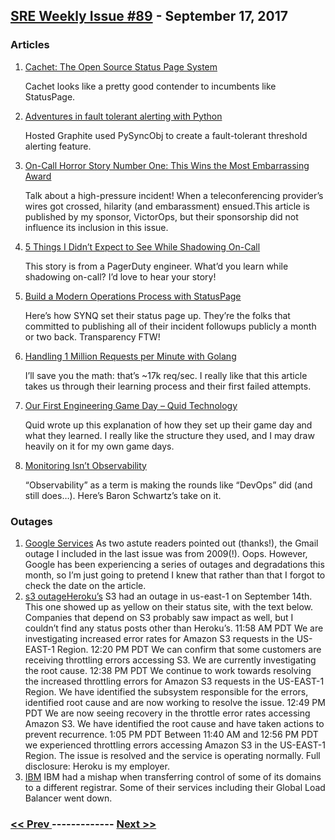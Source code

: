 ## [SRE Weekly Issue #89](https://sreweekly.com/sre-weekly-issue-89/) - September 17, 2017
### Articles

1. [Cachet: The Open Source Status Page System](https://cachethq.io/)

    Cachet looks like a pretty good contender to incumbents like StatusPage.
1. [Adventures in fault tolerant alerting with Python](https://blog.hostedgraphite.com/2017/05/05/adventures-in-fault-tolerant-alerting-with-python/)

    Hosted Graphite used PySyncObj to create a fault-tolerant threshold alerting feature.
1. [On-Call Horror Story Number One: This Wins the Most Embarrassing Award](https://victorops.com/blog/call-horror-story-number-one-wins-embarrassing-award/)

    Talk about a high-pressure incident! When a teleconferencing provider’s wires got crossed, hilarity (and embarassment) ensued.This article is published by my sponsor, VictorOps, but their sponsorship did not influence its inclusion in this issue.
1. [5 Things I Didn’t Expect to See While Shadowing On-Call](https://www.pagerduty.com/blog/5-things-shadow-on-call/)

    This story is from a PagerDuty engineer. What’d you learn while shadowing on-call? I’d love to hear your story!
1. [Build a Modern Operations Process with StatusPage](https://medium.com/synqfm-ops/build-a-modern-operations-process-with-statuspage-d7244b8da18?source=rss----c5d5bfbdd67b---4)

    Here’s how SYNQ set their status page up. They’re the folks that committed to publishing all of their incident followups publicly a month or two back. Transparency FTW!
1. [Handling 1 Million Requests per Minute with Golang](https://medium.com/smsjunk/handling-1-million-requests-per-minute-with-golang-f70ac505fcaa)

    I’ll save you the math: that’s ~17k req/sec. I really like that this article takes us through their learning process and their first failed attempts.
1. [Our First Engineering Game Day – Quid Technology](http://technology.quid.com/2017/09/our-first-engineering-game-day/)

    Quid wrote up this explanation of how they set up their game day and what they learned. I really like the structure they used, and I may draw heavily on it for my own game days.
1. [Monitoring Isn’t Observability](https://www.vividcortex.com/blog/monitoring-isnt-observability)

    “Observability” as a term is making the rounds like “DevOps” did (and still does…). Here’s Baron Schwartz’s take on it.
### Outages

1. [Google Services](https://www.moroccoworldnews.com/2017/09/228614/google-services-experience-unexplained-outages-throughout-early-september/)
    As two astute readers pointed out (thanks!), the Gmail outage I included in the last issue was from 2009(!). Oops. However, Google has been experiencing a series of outages and degradations this month, so I’m just going to pretend I knew that rather than that I forgot to check the date on the article.
1. [s3 outageHeroku’s](https://s)
    S3 had an outage in us-east-1 on September 14th. This one showed up as yellow on their status site, with the text below. Companies that depend on S3 probably saw impact as well, but I couldn’t find any status posts other than Heroku’s.
11:58 AM PDT We are investigating increased error rates for Amazon S3 requests in the US-EAST-1 Region.
12:20 PM PDT We can confirm that some customers are receiving throttling errors accessing S3. We are currently investigating the root cause.
12:38 PM PDT We continue to work towards resolving the increased throttling errors for Amazon S3 requests in the US-EAST-1 Region. We have identified the subsystem responsible for the errors, identified root cause and are now working to resolve the issue.
12:49 PM PDT We are now seeing recovery in the throttle error rates accessing Amazon S3. We have identified the root cause and have taken actions to prevent recurrence.
1:05 PM PDT Between 11:40 AM and 12:56 PM PDT we experienced throttling errors accessing Amazon S3 in the US-EAST-1 Region. The issue is resolved and the service is operating normally.
Full disclosure: Heroku is my employer.
1. [IBM](https://www.theregister.co.uk/2017/09/08/ibms_global_load_balancer_and_reverse_dns_degraded_by_domain_transfer_mess/)
    IBM had a mishap when transferring control of some of its domains to a different registrar. Some of their services including their Global Load Balancer went down.

### [ << Prev ](sreweekly-88.md) ------------- [ Next >> ](sreweekly-90.md)